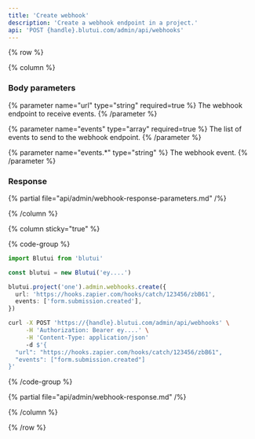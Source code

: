 ```yaml
---
title: 'Create webhook'
description: 'Create a webhook endpoint in a project.'
api: 'POST {handle}.blutui.com/admin/api/webhooks'
---
```


{% row %}

{% column %}
### Body parameters

{% parameter name="url" type="string" required=true %}
The webhook endpoint to receive events.
{% /parameter %}

{% parameter name="events" type="array" required=true %}
The list of events to send to the webhook endpoint.
{% /parameter %}

{% parameter name="events.*" type="string" %}
The webhook event.
{% /parameter %}

### Response

{% partial file="api/admin/webhook-response-parameters.md" /%}

{% /column %}

{% column sticky="true" %}

{% code-group %}

```ts {% process=false filename="Node.js" %}
import Blutui from 'blutui'

const blutui = new Blutui('ey....')

blutui.project('one').admin.webhooks.create({
  url: 'https://hooks.zapier.com/hooks/catch/123456/zbB61',
  events: ['form.submission.created'],
})
```

```bash {% process=false filename="cURL" %}
curl -X POST 'https://{handle}.blutui.com/admin/api/webhooks' \
     -H 'Authorization: Bearer ey....' \
     -H 'Content-Type: application/json'
     -d $'{
  "url": "https://hooks.zapier.com/hooks/catch/123456/zbB61",
  "events": ["form.submission.created"]
}'
```

{% /code-group %}

{% partial file="api/admin/webhook-response.md" /%}

{% /column %}

{% /row %}
